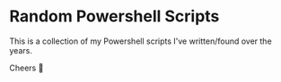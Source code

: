 # Random Powershell Scripts

This is a collection of my Powershell scripts I've written/found over the years.

Cheers 🍻
